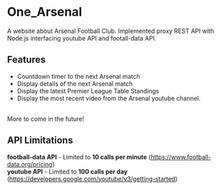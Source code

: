 # One_Arsenal
A website about Arsenal Football Club. Implemented proxy REST API with Node.js interfacing youtube API and footall-data API.

## Features
- Countdown timer to the next Arsenal match
- Display details of the next Arsenal match
- Display the latest Premier League Table Standings
- Display the most recent video from the Arsenal youtube channel.
<br>
More to come in the future!

## API Limitations
**football-data API** - Limited to **10 calls per minute** (https://www.football-data.org/pricing) <br>
**youtube API** - Limited to **100 calls per day** (https://developers.google.com/youtube/v3/getting-started)
